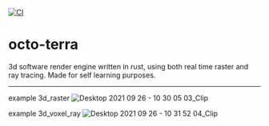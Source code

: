 [![CI](https://github.com/tofoz/octo-terra/actions/workflows/Continuous-integration.yml/badge.svg?branch=master)](https://github.com/tofoz/octo-terra/actions/workflows/Continuous-integration.yml)

# octo-terra
3d software render engine written in rust, using both real time raster and ray tracing. Made for self learning purposes.

---

example 3d_raster
![Desktop 2021 09 26 - 10 30 05 03_Clip](https://user-images.githubusercontent.com/40554706/134818492-18b3c279-f0db-4484-8502-95a9ad0c2706.gif)

example 3d_voxel_ray
![Desktop 2021 09 26 - 10 31 52 04_Clip](https://user-images.githubusercontent.com/40554706/134818526-175be143-ddc2-4e0b-bf73-d51bc83d89f1.gif)
